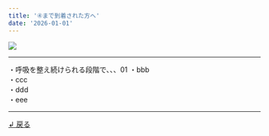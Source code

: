 ```yaml
---
title: '④まで到着された方へ'
date: '2026-01-01'
---
```

![](/images/4-0.jpg)
***
・呼吸を整え続けられる段階で、、、01
・bbb  
・ccc  
・ddd  
・eee  
***
[ ↲ 戻る ](https://01234567890.thebase.in/about)
